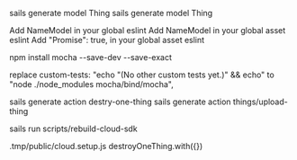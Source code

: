 sails generate model Thing
sails generate model Thing

Add NameModel in your global eslint
Add NameModel in your global asset eslint
Add "Promise": true, in your global asset eslint

npm install mocha --save-dev --save-exact

replace custom-tests: "echo \"(No other custom tests yet.)\" && echo" to "node ./node_modules mocha/bind/mocha",

sails generate action destry-one-thing
sails generate action things/upload-thing

sails run scripts/rebuild-cloud-sdk


.tmp/public/cloud.setup.js
destroyOneThing.with({})



